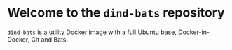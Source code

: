 # Welcome to the `dind-bats` repository

`dind-bats` is a utility Docker image with a full Ubuntu base, Docker-in-Docker, Git and Bats.
